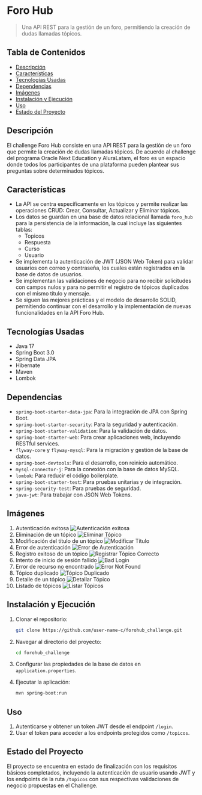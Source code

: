# Foro Hub

> Una API REST para la gestión de un foro, permitiendo la creación de dudas llamadas tópicos.

## Tabla de Contenidos

- [Descripción](#descripción)
- [Características](#características)
- [Tecnologías Usadas](#tecnologías-usadas)
- [Dependencias](#dependencias)
- [Imágenes](#imágenes)
- [Instalación y Ejecución](#instalación-y-ejecución)
- [Uso](#uso)
- [Estado del Proyecto](#estado-del-proyecto)


## Descripción

El challenge Foro Hub consiste en una API REST para la gestión de un foro que permite la creación de dudas llamadas tópicos. De acuerdo al challenge del programa Oracle Next Education y AluraLatam, el foro es un espacio donde todos los participantes de una plataforma pueden plantear sus preguntas sobre determinados tópicos.

## Características

- La API se centra específicamente en los tópicos y permite realizar las operaciones CRUD: Crear, Consultar, Actualizar y Eliminar tópicos.
- Los datos se guardan en una base de datos relacional llamada `foro_hub` para la persistencia de la información, la cual incluye las siguientes tablas:
  - Topicos
  - Respuesta
  - Curso
  - Usuario
- Se implementa la autenticación de JWT (JSON Web Token) para validar usuarios con correo y contraseña, los cuales están registrados en la base de datos de usuarios.
- Se implementan las validaciones de negocio para no recibir solicitudes con campos nulos y para no permitir el registro de tópicos duplicados con el mismo título y mensaje.
- Se siguen las mejores prácticas y el modelo de desarrollo SOLID, permitiendo continuar con el desarrollo y la implementación de nuevas funcionalidades en la API Foro Hub.

## Tecnologías Usadas

- Java 17
- Spring Boot 3.0
- Spring Data JPA
- Hibernate
- Maven
- Lombok

## Dependencias

- `spring-boot-starter-data-jpa`: Para la integración de JPA con Spring Boot.
- `spring-boot-starter-security`: Para la seguridad y autenticación.
- `spring-boot-starter-validation`: Para la validación de datos.
- `spring-boot-starter-web`: Para crear aplicaciones web, incluyendo RESTful services.
- `flyway-core` y `flyway-mysql`: Para la migración y gestión de la base de datos.
- `spring-boot-devtools`: Para el desarrollo, con reinicio automático.
- `mysql-connector-j`: Para la conexión con la base de datos MySQL.
- `lombok`: Para reducir el código boilerplate.
- `spring-boot-starter-test`: Para pruebas unitarias y de integración.
- `spring-security-test`: Para pruebas de seguridad.
- `java-jwt`: Para trabajar con JSON Web Tokens.

## Imágenes

1. Autenticación exitosa
   ![Autenticación exitosa](url-de-la-imagen)
2. Eliminación de un tópico
   ![Eliminar Tópico](url-de-la-imagen)
3. Modificación del título de un tópico
   ![Modificar Título](url-de-la-imagen)
4. Error de autenticación
   ![Error de Autenticación](url-de-la-imagen)
5. Registro exitoso de un tópico
   ![Registrar Tópico Correcto](url-de-la-imagen)
6. Intento de inicio de sesión fallido
   ![Bad Login](url-de-la-imagen)
7. Error de recurso no encontrado
   ![Error Not Found](url-de-la-imagen)
8. Tópico duplicado
   ![Tópico Duplicado](url-de-la-imagen)
9. Detalle de un tópico
   ![Detallar Tópico](url-de-la-imagen)
10. Listado de tópicos
    ![Listar Tópicos](url-de-la-imagen)

## Instalación y Ejecución

1. Clonar el repositorio:
    ```bash
    git clone https://github.com/user-name-c/forohub_challenge.git
    ```

2. Navegar al directorio del proyecto:
    ```bash
    cd forohub_challenge
    ```

3. Configurar las propiedades de la base de datos en `application.properties`.

4. Ejecutar la aplicación:
    ```bash
    mvn spring-boot:run
    ```

## Uso

1. Autenticarse y obtener un token JWT desde el endpoint `/login`.
2. Usar el token para acceder a los endpoints protegidos como `/topicos`.

## Estado del Proyecto

El proyecto se encuentra en estado de finalización con los requisitos básicos completados, incluyendo la autenticación de usuario usando JWT y los endpoints de la ruta `/topicos` con sus respectivas validaciones de negocio propuestas en el Challenge.
